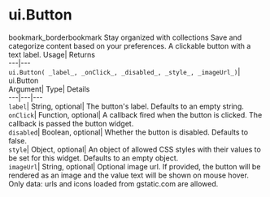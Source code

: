 
#  ui.Button 
bookmark_borderbookmark Stay organized with collections  Save and categorize content based on your preferences.
A clickable button with a text label. 
Usage| Returns  
---|---  
`ui.Button( _label_, _onClick_, _disabled_, _style_, _imageUrl_)`| ui.Button  
Argument| Type| Details  
---|---|---  
`label`| String, optional| The button's label. Defaults to an empty string.  
`onClick`| Function, optional| A callback fired when the button is clicked. The callback is passed the button widget.  
`disabled`| Boolean, optional| Whether the button is disabled. Defaults to false.  
`style`| Object, optional| An object of allowed CSS styles with their values to be set for this widget. Defaults to an empty object.  
`imageUrl`| String, optional| Optional image url. If provided, the button will be rendered as an image and the value text will be shown on mouse hover. Only data: urls and icons loaded from gstatic.com are allowed.  
